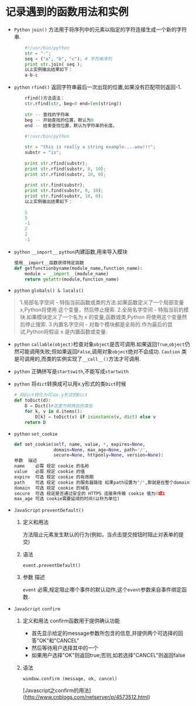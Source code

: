 # 记录遇到的函数用法和实例

- `Python` `join()` 方法用于将序列中的元素以指定的字符连接生成一个新的字符串.

    ``` python
        #!/usr/bin/python
        str = "-";
        seq = ("a", "b", "c"); # 字符串序列
        print str.join( seq );
        以上实例输出结果如下：
        a-b-c
    ```
    
- `python` `rfind()`  返回字符串最后一次出现的位置,如果没有匹配项则返回-1.
    
    ``` python
        rfind()方法语法：
        str.rfind(str, beg=0 end=len(string))
        
        str -- 查找的字符串
        beg -- 开始查找的位置，默认为0
        end -- 结束查找位置，默认为字符串的长度。
        
        #!/usr/bin/python
    
        str = "this is really a string example....wow!!!";
        substr = "is";
        
        print str.rfind(substr);
        print str.rfind(substr, 0, 10);
        print str.rfind(substr, 10, 0);
        
        print str.find(substr);
        print str.find(substr, 0, 10);
        print str.find(substr, 10, 0);
        以上实例输出结果如下：
        
        5
        5
        -1
        2
        2
        -1
    ```

- `python` `__import__` `python`内建函数,用来导入模块

    ``` python
    使用__import__函数获得特定函数 
    def getfunctionbyname(module_name,function_name):
        module = __import__(module_name)
        return getattr(module,function_name)
    ```
    
- `python` `globals() & locals()`
> 1.局部名字空间 - 特指当前函数或类的方法.如果函数定义了一个局部变量 x,Python将使用
  这个变量，然后停止搜索.
> 2.全局名字空间 - 特指当前的模块.如果模块定义了一个名为 x 的变量,函数或类,Python
  将使用这个变量然后停止搜索.
> 3.内置名字空间 - 对每个模块都是全局的.作为最后的尝试,Python将假设 x 是内置函数或变量.

- `python` `callable(object)`检查对象`object`是否可调用.如果返回`True`,`object`仍然可能调用失败;但如果返回`False`,调用对象`object`绝对不会成功.
    `Caution` 类是可调用的,而类的实例实现了`__call__()`方法才可调用.
    
- `python` 正确拼写是`startswith`,不能写成`startwith`

- `python` 将`dict`转换成可以用x.y形式的类`Dict`时候
    ``` python
    # 将dict转化为可以x.y形式的Dict
    def toDict(d):
        D = Dict()#这里为转换后的类名
        for k, v in d.items():
            D[k] = toDict(v) if isinstance(v, dict) else v
        return D
    ```

- `python` `set_cookie`
    ``` python
    def set_cookie(self, name, value, *, expires=None,
                   domain=None, max_age=None, path='/',
                   secure=None, httponly=None, version=None):
    参数	描述
    name	必需 规定 cookie 的名称
    value	必需 规定 cookie 的值
    expire	可选 规定 cookie 的有效期
    path	可选 规定 cookie 的服务器路径 如果path设置为"/",那就是在整个domain都有效
    domain	可选 规定 cookie 的域名
    secure	可选 规定是否通过安全的 HTTPS 连接来传输 cookie 值为0或1
    max_age	可选 cookie需要延续的时间(以秒为单位)
    ```
    
- `JavaScript` `preventDefault()`
    1. 定义和用法
    
        方法阻止元素发生默认的行为(例如，当点击提交按钮时阻止对表单的提交)
    2. 语法
    
        `event.preventDefault()`
    3. 参数	描述
    
        `event` 	必需,规定阻止哪个事件的默认动作,这个`event`参数来自事件绑定函数.

- `JavaScript` `confirm`
    1. 定义和用法
        confirm函数用于提供确认功能
        
        - 首先显示给定的message参数所包含的信息,并提供两个可选择的回答"OK"和"CANCEL"
        - 然后等待用户选择其中的一个
        - 如果用户选择"OK"则返回true;否则,如若选择"CANCEL"则返回false
    2. 语法
    
        `window.confirm (message, ok, cancel)`
        
        [Javascript之confirm的用法] (http://www.cnblogs.com/netserver/p/4573512.html)
